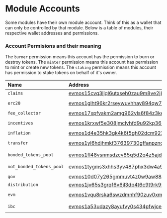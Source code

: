 <!--
order: 1
-->

# Module Accounts

Some modules have their own module account. Think of this as a wallet that can only be controlled by that module.
Below is a table of modules, their respective wallet addresses and permissions.

### Account Permisions and their meaning

The `burner` permission means this account has the permission to burn or destroy tokens.
The `minter` permission means this account has permission to mint or create new tokens.
The `staking` permission means this account has permission to stake tokens on behalf of it's owner.

| Name                    | Address                                             | Permissions        |
| :---------------------- | :-------------------------------------------------- | :----------------- |
| `claims`                | [evmos15cvq3ljql6utxseh0zau9m8ve2j8erz89m5wkz](https://www.mintscan.io/evmos/account/evmos15cvq3ljql6utxseh0zau9m8ve2j8erz89m5wkz)   | `none`             |
| `erc20`                 | [evmos1glht96kr2rseywuvhhay894qw7ekuc4qg9z5nw](https://www.mintscan.io/evmos/account/evmos1glht96kr2rseywuvhhay894qw7ekuc4qg9z5nw)   | `minter` `burner`  |
| `fee_collector`         | [evmos17xpfvakm2amg962yls6f84z3kell8c5ljcjw34](https://www.mintscan.io/evmos/account/evmos17xpfvakm2amg962yls6f84z3kell8c5ljcjw34)   | `none`             |
| `incentives`            | [evmos1krxwf5e308jmclyhfd9u92kp369l083wn67k4q](https://www.mintscan.io/evmos/account/evmos1krxwf5e308jmclyhfd9u92kp369l083wn67k4q)   | `minter` `burner`  |
| `inflation`             | [evmos1d4e35hk3gk4k6t5gh02dcm923z8ck86qygxf38](https://www.mintscan.io/evmos/account/evmos1d4e35hk3gk4k6t5gh02dcm923z8ck86qygxf38)   | `minter`           |
| `transfer`              | [evmos1yl6hdjhmkf37639730gffanpzndzdpmhv788dt](https://www.mintscan.io/evmos/account/evmos1yl6hdjhmkf37639730gffanpzndzdpmhv788dt)   | `minter` `burner`  |
| `bonded_tokens_pool`    | [evmos1fl48vsnmsdzcv85q5d2q4z5ajdha8yu3h6cprl](https://www.mintscan.io/evmos/account/evmos1fl48vsnmsdzcv85q5d2q4z5ajdha8yu3h6cprl)   | `burner` `staking` |
| `not_bonded_tokens_pool`| [evmos1tygms3xhhs3yv487phx3dw4a95jn7t7lr6ys4t](https://www.mintscan.io/evmos/account/evmos1tygms3xhhs3yv487phx3dw4a95jn7t7lr6ys4t)   | `burner` `staking` |
| `gov`                   | [evmos10d07y265gmmuvt4z0w9aw880jnsr700jcrztvm](https://www.mintscan.io/evmos/account/evmos10d07y265gmmuvt4z0w9aw880jnsr700jcrztvm)   | `burner`           |
| `distribution`          | [evmos1jv65s3grqf6v6jl3dp4t6c9t9rk99cd8974jnh](https://www.mintscan.io/evmos/account/evmos1jv65s3grqf6v6jl3dp4t6c9t9rk99cd8974jnh)   | `none`             |
| `evm`                   | [evmos1vqu8rska6swzdmnhf90zuv0xmelej4lq0n56wq](https://www.mintscan.io/evmos/account/evmos1vqu8rska6swzdmnhf90zuv0xmelej4lq0n56wq)   | `minter` `burner`  |
| `ibc`                   | [evmos1a53udazy8ayufvy0s434pfwjcedzqv345dnt3x](https://www.mintscan.io/evmos/account/evmos1a53udazy8ayufvy0s434pfwjcedzqv345dnt3x)   | `minter` `burner`  |
